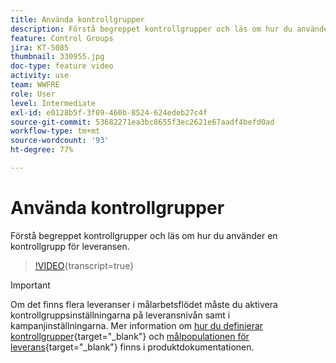 ```yaml
---
title: Använda kontrollgrupper
description: Förstå begreppet kontrollgrupper och läs om hur du använder en kontrollgrupp för leveransen.
feature: Control Groups
jira: KT-5085
thumbnail: 330955.jpg
doc-type: feature video
activity: use
team: WWFRE
role: User
level: Intermediate
exl-id: e0128b5f-3f09-460b-8524-624edeb27c4f
source-git-commit: 53682271ea3bc8655f3ec2621e67aadf4befd0ad
workflow-type: tm+mt
source-wordcount: '93'
ht-degree: 77%

---
```


# Använda kontrollgrupper

Förstå begreppet kontrollgrupper och läs om hur du använder en kontrollgrupp för leveransen.

>[!VIDEO](https://video.tv.adobe.com/v/330955?quality=12&learn=on){transcript=true}

>[!IMPORTANT]
>Om det finns flera leveranser i målarbetsflödet måste du aktivera kontrollgruppsinställningarna på leveransnivån samt i kampanjinställningarna.
>Mer information om [hur du definierar kontrollgrupper](https://experienceleague.adobe.com/docs/campaign-classic/using/orchestrating-campaigns/orchestrate-campaigns/marketing-campaign-target.html?lang=sv#defining-a-control-group){target="_blank"} och [målpopulationen för leverans](https://experienceleague.adobe.com/docs/campaign-classic/using/sending-messages/key-steps-when-creating-a-delivery/steps-defining-the-target-population.html?lang=sv){target="_blank"} finns i produktdokumentationen.
